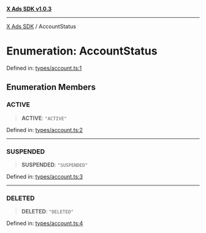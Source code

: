 [**X Ads SDK v1.0.3**](../README.md)

***

[X Ads SDK](../globals.md) / AccountStatus

# Enumeration: AccountStatus

Defined in: [types/account.ts:1](https://github.com/kage1020/x-ads-sdk/blob/main/src/types/account.ts#L1)

## Enumeration Members

### ACTIVE

> **ACTIVE**: `"ACTIVE"`

Defined in: [types/account.ts:2](https://github.com/kage1020/x-ads-sdk/blob/main/src/types/account.ts#L2)

***

### SUSPENDED

> **SUSPENDED**: `"SUSPENDED"`

Defined in: [types/account.ts:3](https://github.com/kage1020/x-ads-sdk/blob/main/src/types/account.ts#L3)

***

### DELETED

> **DELETED**: `"DELETED"`

Defined in: [types/account.ts:4](https://github.com/kage1020/x-ads-sdk/blob/main/src/types/account.ts#L4)
